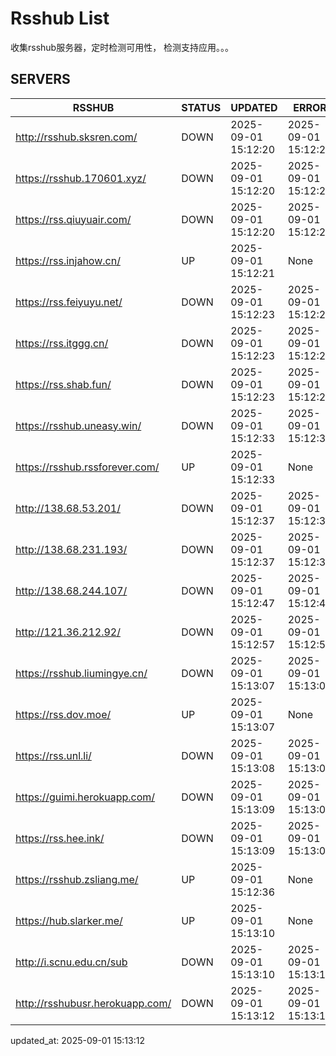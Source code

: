 # Rsshub List

收集rsshub服务器，定时检测可用性， 检测支持应用。。。


## SERVERS

|  RSSHUB   | STATUS  | UPDATED  | ERROR  | TWITTER |  
|  ----  | ----  | ----  | ----  | ---- |  
| http://rsshub.sksren.com/ | DOWN | 2025-09-01 15:12:20 | 2025-09-01 15:12:20 |  
| https://rsshub.170601.xyz/ | DOWN | 2025-09-01 15:12:20 | 2025-09-01 15:12:20 |  
| https://rss.qiuyuair.com/ | DOWN | 2025-09-01 15:12:20 | 2025-09-01 15:12:20 |  
| https://rss.injahow.cn/ | UP | 2025-09-01 15:12:21 | None ||  
| https://rss.feiyuyu.net/ | DOWN | 2025-09-01 15:12:23 | 2025-09-01 15:12:23 |  
| https://rss.itggg.cn/ | DOWN | 2025-09-01 15:12:23 | 2025-09-01 15:12:23 |  
| https://rss.shab.fun/ | DOWN | 2025-09-01 15:12:23 | 2025-09-01 15:12:23 |  
| https://rsshub.uneasy.win/ | DOWN | 2025-09-01 15:12:33 | 2025-09-01 15:12:33 |  
| https://rsshub.rssforever.com/ | UP | 2025-09-01 15:12:33 | None ||  
| http://138.68.53.201/ | DOWN | 2025-09-01 15:12:37 | 2025-09-01 15:12:37 |  
| http://138.68.231.193/ | DOWN | 2025-09-01 15:12:37 | 2025-09-01 15:12:37 |  
| http://138.68.244.107/ | DOWN | 2025-09-01 15:12:47 | 2025-09-01 15:12:47 |  
| http://121.36.212.92/ | DOWN | 2025-09-01 15:12:57 | 2025-09-01 15:12:57 |  
| https://rsshub.liumingye.cn/ | DOWN | 2025-09-01 15:13:07 | 2025-09-01 15:13:07 |  
| https://rss.dov.moe/ | UP | 2025-09-01 15:13:07 | None ||  
| https://rss.unl.li/ | DOWN | 2025-09-01 15:13:08 | 2025-09-01 15:13:08 |  
| https://guimi.herokuapp.com/ | DOWN | 2025-09-01 15:13:09 | 2025-09-01 15:13:09 |  
| https://rss.hee.ink/ | DOWN | 2025-09-01 15:13:09 | 2025-09-01 15:13:09 |  
| https://rsshub.zsliang.me/ | UP | 2025-09-01 15:12:36 | None |OK|  
| https://hub.slarker.me/ | UP | 2025-09-01 15:13:10 | None ||  
| http://i.scnu.edu.cn/sub | DOWN | 2025-09-01 15:13:10 | 2025-09-01 15:13:10 |  
| http://rsshubusr.herokuapp.com/ | DOWN | 2025-09-01 15:13:12 | 2025-09-01 15:13:12 |  
  

updated_at: 2025-09-01 15:13:12  
